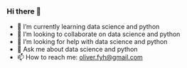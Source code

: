 ### Hi there 👋


- 🌱 I’m currently learning data science and python
- 👯 I’m looking to collaborate on data science and python
- 🤔 I’m looking for help with data science and python
- 💬 Ask me about data science and python
- 📫 How to reach me: oliver.fyh@gmail.com


